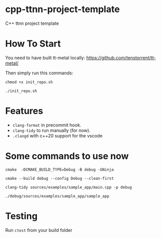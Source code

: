# cpp-ttnn-project-template
C++ ttnn project template


# How To Start
You need to have built tt-metal locally: https://github.com/tenstorrent/tt-metal/

Then simply run this commands:

`chmod +x init_repo.sh`

`./init_repo.sh`


# Features

* `clang-format` in precommit hook.
* `clang-tidy` to run manually (for now).
* `.clangd` with c++20 support for the vscode


# Some commands to use now

`cmake  -DCMAKE_BUILD_TYPE=Debug -B debug -GNinja`

`cmake --build debug --config Debug --clean-first`

`clang-tidy sources/examples/sample_app/main.cpp -p debug`

`./debug/sources/examples/sample_app/sample_app`

# Testing

Run `ctest` from your build folder
